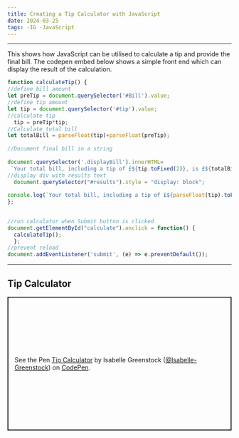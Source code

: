 ```yaml
---
title: Creating a Tip Calculator with JavaScript
date: 2024-03-25
tags: -IG -JavaScript
---
```


<hr>
<div>This shows how JavaScript can be utilised to calculate a tip and provide the final bill. The codepen embed below shows a simple front end which can display the result of the calculation.


``` js
function calculateTip() {
//define bill amount
let preTip = document.querySelector('#Bill').value;
//define tip amount
let tip = document.querySelector('#tip').value;
//calculate tip
  tip = preTip*tip;
//Calculate total bill
let totalBill = parseFloat(tip)+parseFloat(preTip);
  
//Document final bill in a string
   
document.querySelector('.displayBill').innerHTML=
 `Your total bill, including a tip of £${tip.toFixed(2)}, is £${totalBill.toFixed(2)}` ;
//display div with results text 
  document.querySelector("#results").style = "display: block"; 
  
console.log(`Your total bill, including a tip of £${parseFloat(tip).toFixed(2)}, is £${parseFloat(totalBill).toFixed(2)}`);
};

 
//run calculator when Submit button is clicked
document.getElementById("calculate").onclick = function() {
  calculateTip();
  };
//prevent reload
document.addEventListener('submit', (e) => e.preventDefault());

```
</div>
<hr>
<h2>Tip Calculator</h2>
<div>
<p class="codepen" data-height="300" data-default-tab="result" data-slug-hash="JjzmaVo" data-user="Isabelle-Greenstock" data-zoom="0.5" style="height: 300px; box-sizing: border-box; display: flex; align-items: center; justify-content: center; border: 2px solid; margin: 1em 0; padding: 1em;">
  <span>See the Pen <a href="https://codepen.io/Isabelle-Greenstock/pen/JjzmaVo">
  Tip Calculator</a> by Isabelle Greenstock (<a href="https://codepen.io/Isabelle-Greenstock">@Isabelle-Greenstock</a>)
  on <a href="https://codepen.io">CodePen</a>.</span>
</p>
<script async src="https://cpwebassets.codepen.io/assets/embed/ei.js"></script>
</div>
